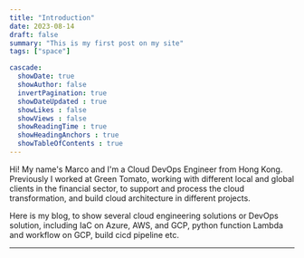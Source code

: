 ```yaml
---
title: "Introduction"
date: 2023-08-14
draft: false
summary: "This is my first post on my site"
tags: ["space"]

cascade:
  showDate: true
  showAuthor: false
  invertPagination: true
  showDateUpdated : true
  showLikes : false
  showViews : false
  showReadingTime : true
  showHeadingAnchors : true
  showTableOfContents : true
---
```


Hi! My name's Marco and I'm a Cloud DevOps Engineer from Hong Kong. Previously I worked at Green Tomato, working with different local and global clients in the financial sector, to support and process the cloud transformation, and build cloud architecture in different projects.

Here is my blog, to show several cloud engineering solutions or DevOps solution, including IaC on Azure, AWS, and GCP, python function Lambda and workflow on GCP, build cicd pipeline etc. 

---